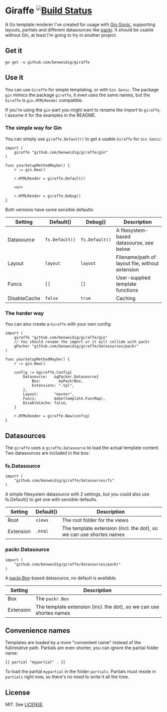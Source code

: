# Giraffe [![Build Status](https://travis-ci.org/benweidig/giraffe.svg?branch=master)](https://travis-ci.org/benweidig/giraffe)

A Go template renderer I've created for usage with [Gin Gonic](https://gin-gonic.github.io/gin/), supporting layouts, partials and different datasources like [packr](https://github.com/gobuffalo/packr). It should be usable without Gin, at least I'm going to try in another project.


## Get it

```
go get -u github.com/benweidig/giraffe
```

## Use it

You can use `Giraffe` for simple templating, or with `Gin Gonic`. The package `gin` mimics the package `giraffe`, it even uses the same names, but the `Giraffe` is  `gin.HTMLRender` compatible.

If you're using the `gin`-part you might want to rename the import to `giraffe`, I assume it for the examples in the README.

### The simple way for Gin

You can simply use `giraffe.Default()` to get a usable `Giraffe` for `Gin Gonic`:

```
import (
    giraffe "github.com/benweidig/giraffe/gin"
)

func yourSetupMethodMaybe() {
    r := gin.New()

    r.HTMLRender = giraffe.Default()

    <or>

    r.HTMLRender = giraffe.Debug()
}
```

Both versions have some sensible defaults:

| Setting      | Default()      | Debug()        | Description                                     |
| ------------ | -------------- | -------------- | ----------------------------------------------- |
| Datasource   | `fs.Default()` | `fs.Default()` | A filesystem-based datasourse, see below        |
| Layout       | `layout`       | `layout`       | Filename/path of layout file, without extension |
| Funcs        | `[]`           | `[]`           | User-supplied template functions                |
| DisableCache | `false`        | `true`         | Caching                                         |

### The harder way

You can also create a `Giraffe` with your own config:

```
import (
    giraffe "github.com/benweidig/giraffe/gin"
    // You should rename the import or it will collide with packr
    gPacker "github.com/benweidig/giraffe/datasources/packr"
)

func yourSetupMethodMaybe() {
    r := gin.New()

    config := &giraffe.Config{
        Datasource:   &gPacker.Datasource{
            Box:        myPackrBox,
            Extensions: ".tpl",
        },
		Layout:       "master",
		Funcs:        make(template.FuncMap),
		DisableCache: false,
    }

    r.HTMLRender = giraffe.New(config)
}
```

## Datasources

The `giraffe` uses a `giraffe.Datasource` to load the actual template content. Two datasources are included in the box:

### fs.Datasource

```
import (
    "github.com/benweidig/giraffe/datasources/fs"
)
```

A simple filesystem datasource with 2 settings, but you could also use fs.Default() to get one with sensible defaults.

| Setting   | Default() | Description                                                         |
| --------- | --------- | ------------------------------------------------------------------- |
| Root      | `views`   | The root folder for the views                                       |
| Extension | `.html`   | The template extension (incl. the dot), so we can use shortes names |

### packr.Datasource

```
import (
    "github.com/benweidig/giraffe/datasources/packr"
)
```

A [packr.Box](https://github.com/gobuffalo/packr)-based datasource, no default is available.


| Setting   | Description                                                         |
| --------- | ------------------------------------------------------------------- |
| Box       | The `packr.Box`                                                     |
| Extension | The template extension (incl. the dot), so we can use shortes names |

## Convenience names

Templates are loaded by a more "convenient name" instead of the full/relative path. Partials are even shorter, you can ignore the partial folder name:

```
{{ partial "mypartial" . }}
```

To load the partial `mypartial` in the folder `partials`. Partials must reside in `partials` right now, so there's no need to write it all the time.

## License

MIT. See [LICENSE](LICENSE).
